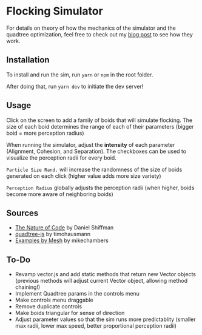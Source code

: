 # Flocking Simulator

For details on theory of how the mechanics of the simulator and the quadtree optimization, feel free to check out my [blog post](https://nikolaspro.notion.site/Flocking-Sim-Boids-b5fc42748e85477584709a751a0742b7) to see how they work.

## Installation

To install and run the sim, run `yarn` or `npm` in the root folder.

After doing that, run `yarn dev` to initiate the dev server!

## Usage

Click on the screen to add a family of boids that will simulate flocking. The size of each boid determines the range of each of their parameters (bigger boid = more perception radius)

When running the simulator, adjust the **intensity** of each parameter (Alignment, Cohesion, and Separation). The checkboxes can be used to visualize the perception radii for every boid.

`Particle Size Rand.` will increase the randomness of the size of boids generated on each click (higher value adds more size variety)

`Perception Radius` globally adjusts the perception radii (when higher, boids become more aware of neighboring boids)

## Sources

-   [The Nature of Code](https://natureofcode.com) by Daniel Shiffman
-   [quadtree-js](https://github.com/timohausmann/quadtree-js) by timohausmann
-   [Examples by Mesh](https://github.com/mikechambers/ExamplesByMesh) by mikechambers

## To-Do

-   Revamp vector.js and add static methods that return new Vector objects (previous methods will adjust current Vector object, allowing method chaining!)
-   Implement Quadtree params in the controls menu
-   Make controls menu draggable
-   Remove duplicate controls
-   Make boids triangular for sense of direction
-   Adjust parameter values so that the sim runs more predictablity (smaller max radii, lower max speed, better proportional perception radii)
